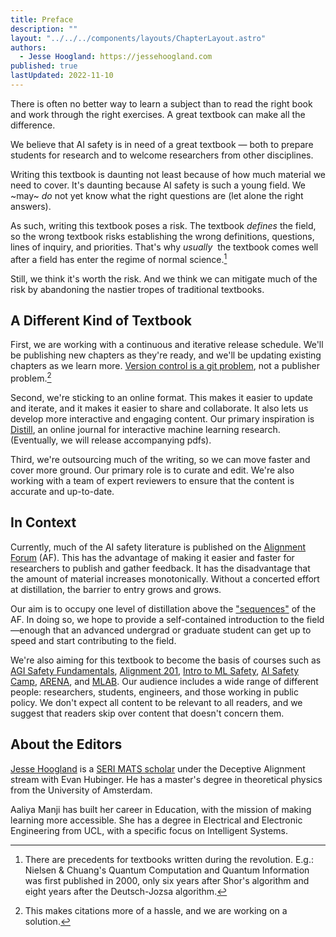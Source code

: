 ```yaml
---
title: Preface
description: ""
layout: "../../../components/layouts/ChapterLayout.astro"
authors: 
  - Jesse Hoogland: https://jessehoogland.com
published: true
lastUpdated: 2022-11-10
---
```


There is often no better way to learn a subject than to read the right book and work through the right exercises. A great textbook can make all the difference.

We believe that AI safety is in need of a great textbook — both to prepare students for research and to welcome researchers from other disciplines. 

Writing this textbook is daunting not least because of how much material we need to cover. It's daunting because AI safety is such a young field. We ~may~ *do* not yet know what the right questions are (let alone the right answers). 

As such, writing this textbook poses a risk. The textbook *defines* the field, so the wrong textbook risks establishing the wrong definitions, questions, lines of inquiry, and priorities. That's why *usually*&nbsp; the textbook comes well after a field has enter the regime of normal science.[^1]

Still, we think it's worth the risk. And we think we can mitigate much of the risk by abandoning the nastier tropes of traditional textbooks.

## A Different Kind of Textbook

First, we are working with a continuous and iterative release schedule. We'll be publishing new chapters as they're ready, and we'll be updating existing chapters as we learn more. [Version control is a git problem](https://github.com/jqhoogland/aligning-ai), not a publisher problem.[^2] 

Second, we're sticking to an online format. This makes it easier to update and iterate, and it makes it easier to share and collaborate. It also lets us develop more interactive and engaging content. Our primary inspiration is [Distill](https://distill.pub), an online journal for interactive machine learning research. (Eventually, we will release accompanying pdfs).

Third, we're outsourcing much of the writing, so we can move faster and cover more ground. Our primary role is to curate and edit. We're also working with a team of expert reviewers to ensure that the content is accurate and up-to-date.


## In Context

Currently, much of the AI safety literature is published on the [Alignment Forum](https://www.alignmentforum.org/) (AF). This has the advantage of making it easier and faster for researchers to publish and gather feedback. It has the disadvantage that the amount of material increases monotonically. Without a concerted effort at distillation, the barrier to entry grows and grows.

Our aim is to occupy one level of distillation above the ["sequences"](https://www.alignmentforum.org/library) of the AF. In doing so, we hope to provide a self-contained introduction to the field—enough that an advanced undergrad or graduate student can get up to speed and start contributing to the field.

We're also aiming for this textbook to become the basis of courses such as [AGI Safety Fundamentals](https://www.agisafetyfundamentals.com/ai-alignment-curriculum), [Alignment 201](https://www.agisafetyfundamentals.com/alignment-201-curriculum), [Intro to ML Safety](https://course.mlsafety.org/), [AI Safety Camp](https://aisafety.camp/), [ARENA](https://www.arena.education/), and [MLAB](https://forum.effectivealtruism.org/posts/vvocfhQ7bcBR4FLBx/apply-to-the-second-ml-for-alignment-bootcamp-mlab-2-in). Our audience includes a wide range of different people: researchers, students, engineers, and those working in public policy. We don't expect all content to be relevant to all readers, and we suggest that readers skip over content that doesn't concern them.


## About the Editors

[Jesse Hoogland](https://jessehoogland.com) is a [SERI MATS scholar](https://www.serimats.org/) under the Deceptive Alignment stream with Evan Hubinger. He has a master's degree in theoretical physics from the University of Amsterdam.

Aaliya Manji has built her career in Education, with the mission of making learning more accessible. She has a degree in Electrical and Electronic Engineering from UCL, with a specific focus on Intelligent Systems.


[^1]: There are precedents for textbooks written during the revolution. E.g.: Nielsen & Chuang's Quantum Computation and Quantum Information was first published in 2000, only six years after Shor's algorithm and eight years after the Deutsch-Jozsa algorithm. 

[^2]: This makes citations more of a hassle, and we are working on a solution.




